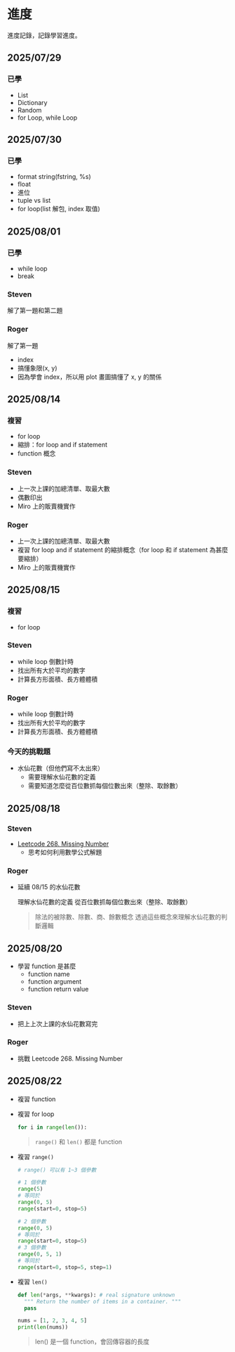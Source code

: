# 進度

進度記錄，記錄學習進度。

## 2025/07/29

### 已學

- List
- Dictionary
- Random
- for Loop, while Loop

## 2025/07/30

### 已學

- format string(fstring, %s)
- float
- 進位
- tuple vs list
- for loop(list 解包, index 取值)

## 2025/08/01

### 已學

- while loop
- break

### Steven

解了第一題和第二題

### Roger

解了第一題

- index
- 搞懂象限(x, y)
- 因為學會 index，所以用 plot 畫圖搞懂了 x, y 的關係

## 2025/08/14

### 複習

- for loop
- 縮排：for loop and if statement
- function 概念

### Steven

- 上一次上課的加總清單、取最大數
- 偶數印出
- Miro 上的販賣機實作

### Roger

- 上一次上課的加總清單、取最大數
- 複習 for loop and if statement 的縮排概念（for loop 和 if statement 為甚麼要縮排）
- Miro 上的販賣機實作

## 2025/08/15

### 複習

- for loop

### Steven

- while loop 倒數計時
- 找出所有大於平均的數字
- 計算長方形面積、長方體體積

### Roger

- while loop 倒數計時
- 找出所有大於平均的數字
- 計算長方形面積、長方體體積

### 今天的挑戰題

- 水仙花數（但他們寫不太出來）
  - 需要理解水仙花數的定義
  - 需要知道怎麼從百位數抓每個位數出來（整除、取餘數）

## 2025/08/18

### Steven

- [Leetcode 268. Missing Number](https://leetcode.com/problems/missing-number/)
  - 思考如何利用數學公式解題

### Roger

- 延續 08/15 的水仙花數

  理解水仙花數的定義
  從百位數抓每個位數出來（整除、取餘數）

  > 除法的被除數、除數、商、餘數概念
  > 透過這些概念來理解水仙花數的判斷邏輯

## 2025/08/20

- 學習 function 是甚麼
  - function name
  - function argument
  - function return value

### Steven

- 把上上次上課的水仙花數寫完

### Roger

- 挑戰 Leetcode 268. Missing Number

## 2025/08/22

- 複習 function
- 複習 for loop

  ```python
  for i in range(len()):
  ```

  > `range()` 和 `len()` 都是 function

- 複習 `range()`

  ```python
  # range() 可以有 1~3 個參數

  # 1 個參數
  range(5)
  # 等同於
  range(0, 5)
  range(start=0, stop=5)

  # 2 個參數
  range(0, 5)
  # 等同於
  range(start=0, stop=5)
  # 3 個參數
  range(0, 5, 1)
  # 等同於
  range(start=0, stop=5, step=1)
  ```

- 複習 `len()`

  ```python
  def len(*args, **kwargs): # real signature unknown
    """ Return the number of items in a container. """
    pass

  nums = [1, 2, 3, 4, 5]
  print(len(nums))
  ```

  > len() 是一個 function，會回傳容器的長度
